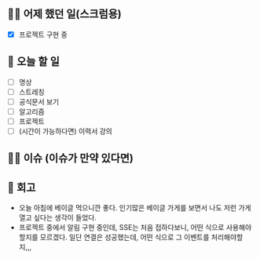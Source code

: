 ## ✍🏻 어제 했던 일(스크럼용)

- [x] 프로젝트 구현 중

## 📑 오늘 할 일

- [ ] 명상
- [ ] 스트레칭
- [ ] 공식문서 보기
- [ ] 알고리즘
- [ ] 프로젝트
- [ ] (시간이 가능하다면) 이력서 강의

## 🙏🏻 이슈 (이슈가 만약 있다면)

## 💬 회고

- 오늘 아침에 베이글 먹으니깐 좋다. 인기많은 베이글 가게를 보면서 나도 저런 가게 열고 싶다는 생각이 들었다.
- 프로젝트 중에서 알림 구현 중인데, SSE는 처음 접하다보니, 어떤 식으로 사용해야할지를 모르겠다. 일단 연결은 성공했는데, 어떤 식으로 그 이벤트를 처리해야할지,,,
